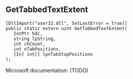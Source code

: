 ## GetTabbedTextExtent

```
[DllImport("user32.dll", SetLastError = true)]
public static extern uint GetTabbedTextExtent(
   IntPtr hdc,
   string lpString,
   int chCount,
   int nTabPositions,
   [In] int[] lpnTabStopPositions
);
```

Microsoft documentation: (TODO)
